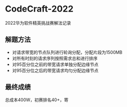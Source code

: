 # CodeCraft-2022

2022华为软件精英挑战赛解法记录



## 解题方法

- 对请求带宽的节点队列进行轮询分配，分配片段为1500MB
- 对所有时刻的请求序列按照需求总和进行排序
- 对95百分位之前的带宽请求单独分配边缘节点
- 对95百分位之后的带宽请求均匀分配边缘节点



## 最终成绩

总成本400W，初赛排名40+，寄